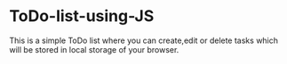 # ToDo-list-using-JS
This is a simple ToDo list where you can create,edit or delete tasks which will be stored in local storage of your browser.
